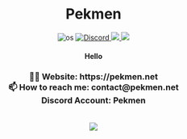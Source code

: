 <div align="center">
  <h1>Pekmen </h1>

<img alt="os" src="https://img.shields.io/badge/os-Windows OS-feff00" />
<a href="https://discord.com/users/347669940435681280"><img alt="Discord" src="https://img.shields.io/badge/Pekmen%230001-5865F2?style=flat&logo=discord&logoColor=white"/>
</a>
<a  href="mailto:contact@pekmen.net"> 
<img src="https://img.shields.io/badge/Mail-D14836?logo=gmail&logoColor=white"/>
</a>
<a href="https://awardbot.net">
<img src="https://img.shields.io/badge/AwardBot-D14836?&logoColor=white&color=yellow"/>
</a>

<h4>Hello</b></h4>
<h3>
👨‍💻 Website: https://pekmen.net <br/>
  📫 How to reach me: <a href="mailto:contact@pekmen.net" style="text-decoration:none;"> contact@pekmen.net </a> <br/>
Discord Account: Pekmen <br/>
</h3>
<br/>
<img src="https://skillicons.dev/icons?i=ai,html,css,discord&theme=dark" />
